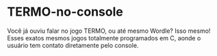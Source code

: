 # TERMO-no-console
Você já ouviu falar no jogo TERMO, ou até mesmo Wordle? Isso mesmo! Esses exatos mesmos jogos totalmente programados em C, aonde o usuário tem contato diretamente pelo console.
